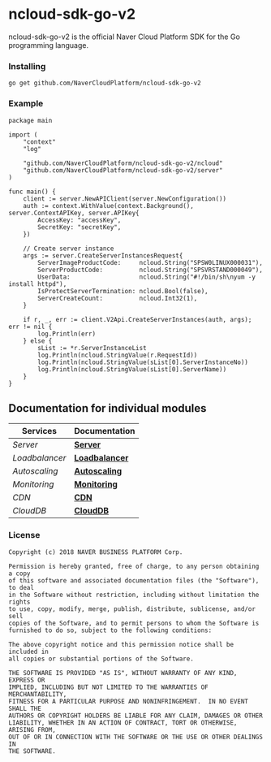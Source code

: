 # ncloud-sdk-go-v2

ncloud-sdk-go-v2 is the official Naver Cloud Platform SDK for the Go programming language.

### Installing

```
go get github.com/NaverCloudPlatform/ncloud-sdk-go-v2
```

### Example

```
package main

import (
	"context"
	"log"

	"github.com/NaverCloudPlatform/ncloud-sdk-go-v2/ncloud"
	"github.com/NaverCloudPlatform/ncloud-sdk-go-v2/server"
)

func main() {
	client := server.NewAPIClient(server.NewConfiguration())
	auth := context.WithValue(context.Background(), server.ContextAPIKey, server.APIKey{
		AccessKey: "accessKey",
		SecretKey: "secretKey",
	})

	// Create server instance
	args := server.CreateServerInstancesRequest{
		ServerImageProductCode:     ncloud.String("SPSW0LINUX000031"),
		ServerProductCode:          ncloud.String("SPSVRSTAND000049"),
		UserData:                   ncloud.String("#!/bin/sh\nyum -y install httpd"),
		IsProtectServerTermination: ncloud.Bool(false),
		ServerCreateCount:          ncloud.Int32(1),
	}

	if r, _, err := client.V2Api.CreateServerInstances(auth, args); err != nil {
		log.Println(err)
	} else {
		sList := *r.ServerInstanceList
		log.Println(ncloud.StringValue(r.RequestId))
		log.Println(ncloud.StringValue(sList[0].ServerInstanceNo))
		log.Println(ncloud.StringValue(sList[0].ServerName))
	}
}
```

## Documentation for individual modules

| Services       | Documentation                                                                                                           |
| -------------- | ------------------------------------------ |
| _Server_       | [**Server**](server/README.md)             |
| _Loadbalancer_ | [**Loadbalancer**](loadbalancer/README.md) |
| _Autoscaling_  | [**Autoscaling**](autoscaling/README.md)   |
| _Monitoring_   | [**Monitoring**](monitoring/README.md)     |
| _CDN_          | [**CDN**](cdn/README.md)                   |
| _CloudDB_      | [**CloudDB**](clouddb/README.md)           |


### License

```
Copyright (c) 2018 NAVER BUSINESS PLATFORM Corp.

Permission is hereby granted, free of charge, to any person obtaining a copy
of this software and associated documentation files (the "Software"), to deal
in the Software without restriction, including without limitation the rights
to use, copy, modify, merge, publish, distribute, sublicense, and/or sell
copies of the Software, and to permit persons to whom the Software is
furnished to do so, subject to the following conditions:

The above copyright notice and this permission notice shall be included in
all copies or substantial portions of the Software.

THE SOFTWARE IS PROVIDED "AS IS", WITHOUT WARRANTY OF ANY KIND, EXPRESS OR
IMPLIED, INCLUDING BUT NOT LIMITED TO THE WARRANTIES OF MERCHANTABILITY,
FITNESS FOR A PARTICULAR PURPOSE AND NONINFRINGEMENT.  IN NO EVENT SHALL THE
AUTHORS OR COPYRIGHT HOLDERS BE LIABLE FOR ANY CLAIM, DAMAGES OR OTHER
LIABILITY, WHETHER IN AN ACTION OF CONTRACT, TORT OR OTHERWISE, ARISING FROM,
OUT OF OR IN CONNECTION WITH THE SOFTWARE OR THE USE OR OTHER DEALINGS IN
THE SOFTWARE.
```
